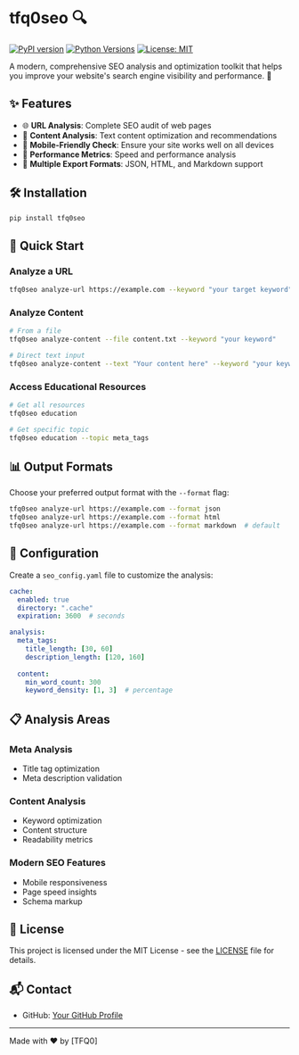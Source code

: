 # tfq0seo 🔍

[![PyPI version](https://badge.fury.io/py/tfq0seo.svg)](https://badge.fury.io/py/tfq0seo)
[![Python Versions](https://img.shields.io/pypi/pyversions/tfq0seo.svg)](https://pypi.org/project/tfq0seo/)
[![License: MIT](https://img.shields.io/badge/License-MIT-yellow.svg)](https://opensource.org/licenses/MIT)

A modern, comprehensive SEO analysis and optimization toolkit that helps you improve your website's search engine visibility and performance. 🚀

## ✨ Features

- 🌐 **URL Analysis**: Complete SEO audit of web pages
- 📝 **Content Analysis**: Text content optimization and recommendations
- 📱 **Mobile-Friendly Check**: Ensure your site works well on all devices
- 🏃 **Performance Metrics**: Speed and performance analysis
- 💾 **Multiple Export Formats**: JSON, HTML, and Markdown support


## 🛠️ Installation

```bash
pip install tfq0seo
```

## 🚀 Quick Start

### Analyze a URL

```bash
tfq0seo analyze-url https://example.com --keyword "your target keyword"
```

### Analyze Content

```bash
# From a file
tfq0seo analyze-content --file content.txt --keyword "your keyword"

# Direct text input
tfq0seo analyze-content --text "Your content here" --keyword "your keyword"
```

### Access Educational Resources

```bash
# Get all resources
tfq0seo education

# Get specific topic
tfq0seo education --topic meta_tags
```

## 📊 Output Formats

Choose your preferred output format with the `--format` flag:

```bash
tfq0seo analyze-url https://example.com --format json
tfq0seo analyze-url https://example.com --format html
tfq0seo analyze-url https://example.com --format markdown  # default
```

## 🔧 Configuration

Create a `seo_config.yaml` file to customize the analysis:

```yaml
cache:
  enabled: true
  directory: ".cache"
  expiration: 3600  # seconds

analysis:
  meta_tags:
    title_length: [30, 60]
    description_length: [120, 160]
  
  content:
    min_word_count: 300
    keyword_density: [1, 3]  # percentage
```

## 📋 Analysis Areas

### Meta Analysis
- Title tag optimization
- Meta description validation

### Content Analysis
- Keyword optimization
- Content structure
- Readability metrics

### Modern SEO Features
- Mobile responsiveness
- Page speed insights
- Schema markup




## 📝 License

This project is licensed under the MIT License - see the [LICENSE](LICENSE) file for details.


## 📬 Contact

- GitHub: [Your GitHub Profile](https://github.com/TFQ0)

---

Made with ❤️ by [TFQ0] 